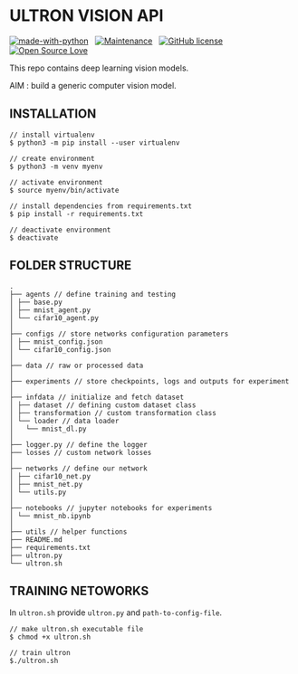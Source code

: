 # ULTRON VISION API

<p align="center">

[![made-with-python](https://img.shields.io/badge/Made%20with-Python-1f425f.svg)](https://www.python.org/)&nbsp;&nbsp;&nbsp;[![Maintenance](https://img.shields.io/badge/Maintained%3F-yes-green.svg)](https://GitHub.com/Naereen/StrapDown.js/graphs/commit-activity)&nbsp;&nbsp;&nbsp;[![GitHub license](https://img.shields.io/github/license/Naereen/StrapDown.js.svg)](https://github.com/Naereen/StrapDown.js/blob/master/LICENSE)&nbsp;&nbsp;&nbsp;[![Open Source Love](https://badges.frapsoft.com/os/v1/open-source.svg?v=103)](https://github.com/ellerbrock/open-source-badges/)

</p>

This repo contains deep learning vision models.

AIM : build a generic computer vision model.

## INSTALLATION

```
// install virtualenv
$ python3 -m pip install --user virtualenv

// create environment
$ python3 -m venv myenv

// activate environment
$ source myenv/bin/activate

// install dependencies from requirements.txt
$ pip install -r requirements.txt

// deactivate environment
$ deactivate
```

## FOLDER STRUCTURE

```
.
├── agents // define training and testing
│ ├── base.py
│ ├── mnist_agent.py
│ └── cifar10_agent.py
│
├── configs // store networks configuration parameters
│ ├── mnist_config.json
│ └── cifar10_config.json
│
├── data // raw or processed data
│
├── experiments // store checkpoints, logs and outputs for experiment
│
├── infdata // initialize and fetch dataset
│ ├── dataset // defining custom dataset class
│ ├── transformation // custom transformation class
│ └── loader // data loader
│   └── mnist_dl.py
│
├── logger.py // define the logger
├── losses // custom network losses
│
├── networks // define our network
│ ├── cifar10_net.py
│ ├── mnist_net.py
│ └── utils.py
│
├── notebooks // jupyter notebooks for experiments
│ └── mnist_nb.ipynb
│
├── utils // helper functions
├── README.md
├── requirements.txt
├── ultron.py
└── ultron.sh
```


## TRAINING NETOWORKS

In `ultron.sh` provide `ultron.py` and `path-to-config-file`.

```
// make ultron.sh executable file
$ chmod +x ultron.sh

// train ultron
$./ultron.sh
```

